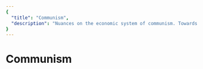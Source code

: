 ```yaml
---
{
  "title": "Communism",
  "description": "Nuances on the economic system of communism. Towards Liberty is an archive of knowledge about Bitcoin, Economics and Natural Law."
}
---
```


# Communism 
